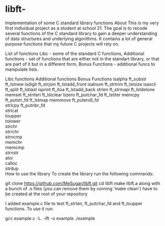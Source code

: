 # libft-
Implementation of some C standard library functions
About
This is my very first individual project as a student at school 21. The goal is to recode several functions of the C standard library to gain a deeper understanding of data structures and underlying algorithms. It contains a lot of general purpose functions that my future C projects will rely on.

List of functions
Libc - some of the standard C functions, Additional functions - set of functions that are either not in the standart library, or that are part of it but in a different form, Bonus Functions - additional funcs to manipulate lists.

Libc functions	Additional functions	Bonus Functions
isalpha	ft_substr	ft_lstnew
isdigit	ft_strjoin	ft_lstadd_front
isalnum	ft_strtrim	ft_lstsize
isascii	ft_split	ft_lstlast
isprint	ft_itoa	ft_lstadd_back
strlen	ft_strmapi	ft_lstdelone
memset	ft_striteri	ft_lstclear
bzero	ft_putchar_fd	ft_lstiter
memcpy	ft_putstr_fd	ft_lstmap
memmove	ft_putendl_fd	
strlcpy	ft_putnbr_fd	
strlcat		
toupper		
tolower		
strchr		
strrchr		
strncmp		
memchr		
memcmp		
strnstr		
atoi		
calloc		
strdup		
How to use the library
To create the library run the following commands:

git clone https://github.com/MeSugar/libft.git
cd libft
make
libft.a along with a bunch of .o files (you can remove them by running 'make clean') have to be created at the root of your repository

I added example.c file to test ft_strlen, ft_putchar_fd and ft_toupper functions. To use it run:

gcc example.c -L. -lft -o example
./example
